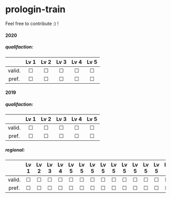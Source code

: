 # prologin-train

Feel free to contribute :) !

#### 2020
##### qualifaction:
|       | Lv 1  | Lv 2  | Lv 3  | Lv 4  | Lv 5  |
| :---: | :---: | :---: | :---: | :---: | :---: |
|valid. |&#9744;|&#9744;|&#9744;|&#9744;|&#9744;|
|pref.  |&#9744;|&#9744;|&#9744;|&#9744;|&#9744;|

#### 2019
##### qualifaction:
|       | Lv 1  | Lv 2  | Lv 3  | Lv 4  | Lv 5  |
| :---: | :---: | :---: | :---: | :---: | :---: |
|valid. |&#9744;|&#9744;|&#9744;|&#9744;|&#9744;|
|pref.  |&#9744;|&#9744;|&#9744;|&#9744;|&#9744;|
##### regional:
|       | Lv 1  | Lv 2  | Lv 3  | Lv 4  | Lv 5  | Lv 5  | Lv 5  | Lv 5  | Lv 5  | Lv 5  | Lv 5  | Lv 5  | Lv 5  | Lv 5  |
| :---: | :---: | :---: | :---: | :---: | :---: | :---: | :---: | :---: | :---: | :---: | :---: | :---: | :---: | :---: |
|valid. |&#9744;|&#9744;|&#9744;|&#9744;|&#9744;|&#9744;|&#9744;|&#9744;|&#9744;|&#9744;|&#9744;|&#9744;|&#9744;|&#9744;|
|pref.  |&#9744;|&#9744;|&#9744;|&#9744;|&#9744;|&#9744;|&#9744;|&#9744;|&#9744;|&#9744;|&#9744;|&#9744;|&#9744;|&#9744;|
